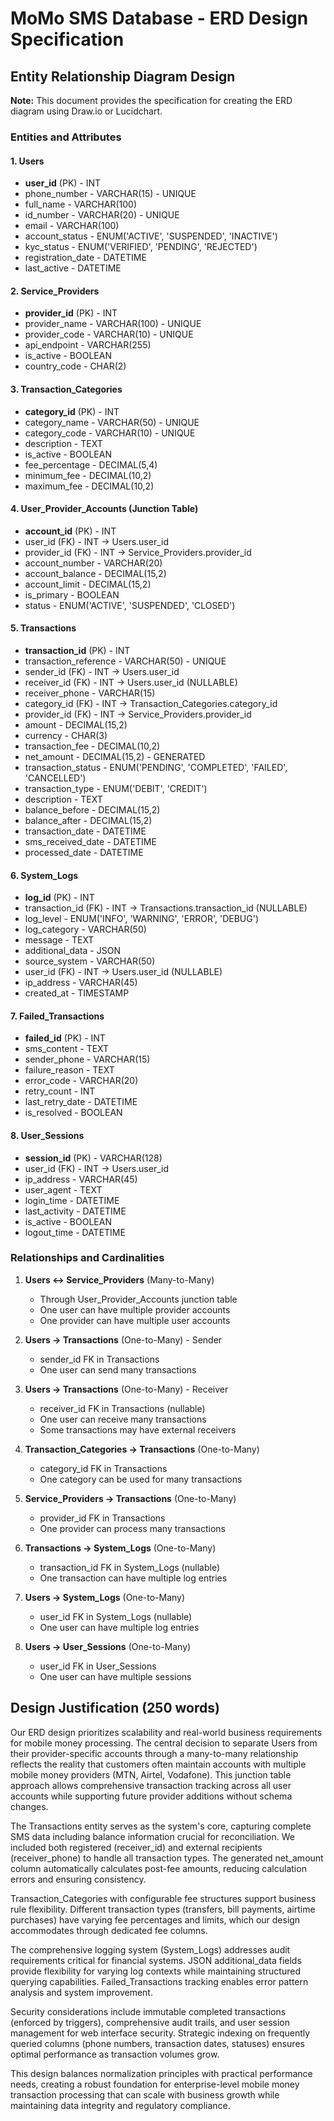 # MoMo SMS Database - ERD Design Specification

## Entity Relationship Diagram Design

**Note:** This document provides the specification for creating the ERD diagram using Draw.io or Lucidchart.

### Entities and Attributes

#### 1. Users
- **user_id** (PK) - INT
- phone_number - VARCHAR(15) - UNIQUE
- full_name - VARCHAR(100)
- id_number - VARCHAR(20) - UNIQUE
- email - VARCHAR(100)
- account_status - ENUM('ACTIVE', 'SUSPENDED', 'INACTIVE')
- kyc_status - ENUM('VERIFIED', 'PENDING', 'REJECTED')
- registration_date - DATETIME
- last_active - DATETIME

#### 2. Service_Providers
- **provider_id** (PK) - INT
- provider_name - VARCHAR(100) - UNIQUE
- provider_code - VARCHAR(10) - UNIQUE
- api_endpoint - VARCHAR(255)
- is_active - BOOLEAN
- country_code - CHAR(2)

#### 3. Transaction_Categories
- **category_id** (PK) - INT
- category_name - VARCHAR(50) - UNIQUE
- category_code - VARCHAR(10) - UNIQUE
- description - TEXT
- is_active - BOOLEAN
- fee_percentage - DECIMAL(5,4)
- minimum_fee - DECIMAL(10,2)
- maximum_fee - DECIMAL(10,2)

#### 4. User_Provider_Accounts (Junction Table)
- **account_id** (PK) - INT
- user_id (FK) - INT → Users.user_id
- provider_id (FK) - INT → Service_Providers.provider_id
- account_number - VARCHAR(20)
- account_balance - DECIMAL(15,2)
- account_limit - DECIMAL(15,2)
- is_primary - BOOLEAN
- status - ENUM('ACTIVE', 'SUSPENDED', 'CLOSED')

#### 5. Transactions
- **transaction_id** (PK) - INT
- transaction_reference - VARCHAR(50) - UNIQUE
- sender_id (FK) - INT → Users.user_id
- receiver_id (FK) - INT → Users.user_id (NULLABLE)
- receiver_phone - VARCHAR(15)
- category_id (FK) - INT → Transaction_Categories.category_id
- provider_id (FK) - INT → Service_Providers.provider_id
- amount - DECIMAL(15,2)
- currency - CHAR(3)
- transaction_fee - DECIMAL(10,2)
- net_amount - DECIMAL(15,2) - GENERATED
- transaction_status - ENUM('PENDING', 'COMPLETED', 'FAILED', 'CANCELLED')
- transaction_type - ENUM('DEBIT', 'CREDIT')
- description - TEXT
- balance_before - DECIMAL(15,2)
- balance_after - DECIMAL(15,2)
- transaction_date - DATETIME
- sms_received_date - DATETIME
- processed_date - DATETIME

#### 6. System_Logs
- **log_id** (PK) - INT
- transaction_id (FK) - INT → Transactions.transaction_id (NULLABLE)
- log_level - ENUM('INFO', 'WARNING', 'ERROR', 'DEBUG')
- log_category - VARCHAR(50)
- message - TEXT
- additional_data - JSON
- source_system - VARCHAR(50)
- user_id (FK) - INT → Users.user_id (NULLABLE)
- ip_address - VARCHAR(45)
- created_at - TIMESTAMP

#### 7. Failed_Transactions
- **failed_id** (PK) - INT
- sms_content - TEXT
- sender_phone - VARCHAR(15)
- failure_reason - TEXT
- error_code - VARCHAR(20)
- retry_count - INT
- last_retry_date - DATETIME
- is_resolved - BOOLEAN

#### 8. User_Sessions
- **session_id** (PK) - VARCHAR(128)
- user_id (FK) - INT → Users.user_id
- ip_address - VARCHAR(45)
- user_agent - TEXT
- login_time - DATETIME
- last_activity - DATETIME
- is_active - BOOLEAN
- logout_time - DATETIME

### Relationships and Cardinalities

1. **Users ↔ Service_Providers** (Many-to-Many)
   - Through User_Provider_Accounts junction table
   - One user can have multiple provider accounts
   - One provider can have multiple user accounts

2. **Users → Transactions** (One-to-Many) - Sender
   - sender_id FK in Transactions
   - One user can send many transactions

3. **Users → Transactions** (One-to-Many) - Receiver
   - receiver_id FK in Transactions (nullable)
   - One user can receive many transactions
   - Some transactions may have external receivers

4. **Transaction_Categories → Transactions** (One-to-Many)
   - category_id FK in Transactions
   - One category can be used for many transactions

5. **Service_Providers → Transactions** (One-to-Many)
   - provider_id FK in Transactions
   - One provider can process many transactions

6. **Transactions → System_Logs** (One-to-Many)
   - transaction_id FK in System_Logs (nullable)
   - One transaction can have multiple log entries

7. **Users → System_Logs** (One-to-Many)
   - user_id FK in System_Logs (nullable)
   - One user can have multiple log entries

8. **Users → User_Sessions** (One-to-Many)
   - user_id FK in User_Sessions
   - One user can have multiple sessions

## Design Justification (250 words)

Our ERD design prioritizes scalability and real-world business requirements for mobile money processing. The central decision to separate Users from their provider-specific accounts through a many-to-many relationship reflects the reality that customers often maintain accounts with multiple mobile money providers (MTN, Airtel, Vodafone). This junction table approach allows comprehensive transaction tracking across all user accounts while supporting future provider additions without schema changes.

The Transactions entity serves as the system's core, capturing complete SMS data including balance information crucial for reconciliation. We included both registered (receiver_id) and external recipients (receiver_phone) to handle all transaction types. The generated net_amount column automatically calculates post-fee amounts, reducing calculation errors and ensuring consistency.

Transaction_Categories with configurable fee structures support business rule flexibility. Different transaction types (transfers, bill payments, airtime purchases) have varying fee percentages and limits, which our design accommodates through dedicated fee columns.

The comprehensive logging system (System_Logs) addresses audit requirements critical for financial systems. JSON additional_data fields provide flexibility for varying log contexts while maintaining structured querying capabilities. Failed_Transactions tracking enables error pattern analysis and system improvement.

Security considerations include immutable completed transactions (enforced by triggers), comprehensive audit trails, and user session management for web interface security. Strategic indexing on frequently queried columns (phone numbers, transaction dates, statuses) ensures optimal performance as transaction volumes grow.

This design balances normalization principles with practical performance needs, creating a robust foundation for enterprise-level mobile money transaction processing that can scale with business growth while maintaining data integrity and regulatory compliance.
